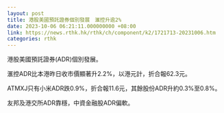 ```yaml
---
layout: post
title: 港股美國預託證券個別發展　滙控升逾2%
date: 2023-10-06 06:21:11.000000000 +08:00
link: https://news.rthk.hk/rthk/ch/component/k2/1721713-20231006.htm
categories: rthk
---
```


港股美國預託證券(ADR)個別發展。

滙控ADR比本港昨日收市價顯著升2.2%，以港元計，折合報62.3元。

ATMXJ只有小米ADR跌0.9%，折合報11.6元，其餘股份ADR升約0.3%至0.8%。

友邦及港交所ADR靠穩，中資金融股ADR偏軟。
